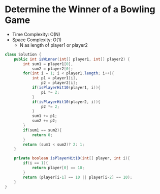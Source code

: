 # Determine the Winner of a Bowling Game

- Time Complexity: O(N)
- Space Complexity: O(1)
  - N as length of player1 or player2

```java
class Solution {
    public int isWinner(int[] player1, int[] player2) {
        int sum1 = player1[0],   
            sum2 = player2[0];
        for(int i = 1; i < player1.length; i++){
            int p1 = player1[i], 
                p2 = player2[i];
            if(isPlayerHit10(player1, i)){
                p1 *= 2;
            }
            if(isPlayerHit10(player2, i)){
                p2 *= 2;
            }
            sum1 += p1;
            sum2 += p2;
        }
        if(sum1 == sum2){
            return 0;
        }
        return (sum1 < sum2)? 2: 1;
    }

    private boolean isPlayerHit10(int[] player, int i){
        if(i == 1){
            return player[0] == 10;
        }
        return (player[i-1] == 10 || player[i-2] == 10);
    }
}
```
